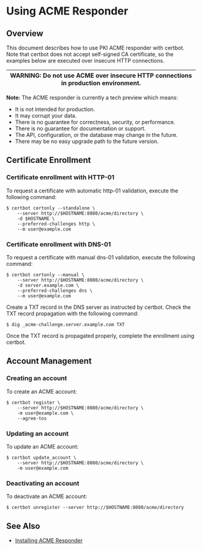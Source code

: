 Using ACME Responder
====================

## Overview

This document describes how to use PKI ACME responder with certbot.
Note that certbot does not accept self-signed CA certificate,
so the examples below are executed over insecure HTTP connections.

| WARNING: Do not use ACME over insecure HTTP connections in production environment. |
| --- |

**Note:** The ACME responder is currently a tech preview which means:
* It is not intended for production.
* It may corrupt your data.
* There is no guarantee for correctness, security, or performance.
* There is no guarantee for documentation or support.
* The API, configuration, or the database may change in the future.
* There may be no easy upgrade path to the future version.

## Certificate Enrollment

### Certificate enrollment with HTTP-01

To request a certificate with automatic http-01 validation, execute the following command:

```
$ certbot certonly --standalone \
    --server http://$HOSTNAME:8080/acme/directory \
    -d $HOSTNAME \
    --preferred-challenges http \
    --m user@example.com
```

### Certificate enrollment with DNS-01

To request a certificate with manual dns-01 validation, execute the following command:

```
$ certbot certonly --manual \
    --server http://$HOSTNAME:8080/acme/directory \
    -d server.example.com \
    --preferred-challenges dns \
    --m user@example.com
```

Create a TXT record in the DNS server as instructed by certbot.
Check the TXT record propagation with the following command:

```
$ dig _acme-challenge.server.example.com TXT
```

Once the TXT record is propagated properly, complete the enrollment using certbot.

## Account Management

### Creating an account

To create an ACME account:

```
$ certbot register \
    --server http://$HOSTNAME:8080/acme/directory \
    -m user@example.com \
    --agree-tos
```

### Updating an account

To update an ACME account:

```
$ certbot update_account \
    --server http://$HOSTNAME:8080/acme/directory \
    -m user@example.com
```

### Deactivating an account

To deactivate an ACME account:

```
$ certbot unregister --server http://$HOSTNAME:8080/acme/directory
```

## See Also

* [Installing ACME Responder](../installation/Installing_ACME_Responder.md)
